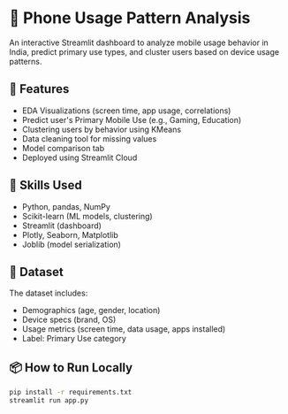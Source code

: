 # 📱 Phone Usage Pattern Analysis

An interactive Streamlit dashboard to analyze mobile usage behavior in India, predict primary use types, and cluster users based on device usage patterns.

## 🚀 Features

- EDA Visualizations (screen time, app usage, correlations)
- Predict user's Primary Mobile Use (e.g., Gaming, Education)
- Clustering users by behavior using KMeans
- Data cleaning tool for missing values
- Model comparison tab
- Deployed using Streamlit Cloud

## 🧠 Skills Used

- Python, pandas, NumPy
- Scikit-learn (ML models, clustering)
- Streamlit (dashboard)
- Plotly, Seaborn, Matplotlib
- Joblib (model serialization)

## 📂 Dataset

The dataset includes:
- Demographics (age, gender, location)
- Device specs (brand, OS)
- Usage metrics (screen time, data usage, apps installed)
- Label: Primary Use category

## 📦 How to Run Locally

```bash
pip install -r requirements.txt
streamlit run app.py
